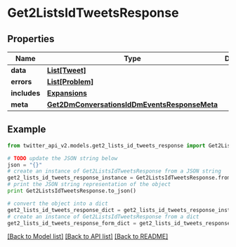 # Get2ListsIdTweetsResponse


## Properties
Name | Type | Description | Notes
------------ | ------------- | ------------- | -------------
**data** | [**List[Tweet]**](Tweet.md) |  | [optional] 
**errors** | [**List[Problem]**](Problem.md) |  | [optional] 
**includes** | [**Expansions**](Expansions.md) |  | [optional] 
**meta** | [**Get2DmConversationsIdDmEventsResponseMeta**](Get2DmConversationsIdDmEventsResponseMeta.md) |  | [optional] 

## Example

```python
from twitter_api_v2.models.get2_lists_id_tweets_response import Get2ListsIdTweetsResponse

# TODO update the JSON string below
json = "{}"
# create an instance of Get2ListsIdTweetsResponse from a JSON string
get2_lists_id_tweets_response_instance = Get2ListsIdTweetsResponse.from_json(json)
# print the JSON string representation of the object
print Get2ListsIdTweetsResponse.to_json()

# convert the object into a dict
get2_lists_id_tweets_response_dict = get2_lists_id_tweets_response_instance.to_dict()
# create an instance of Get2ListsIdTweetsResponse from a dict
get2_lists_id_tweets_response_form_dict = get2_lists_id_tweets_response.from_dict(get2_lists_id_tweets_response_dict)
```
[[Back to Model list]](../README.md#documentation-for-models) [[Back to API list]](../README.md#documentation-for-api-endpoints) [[Back to README]](../README.md)


